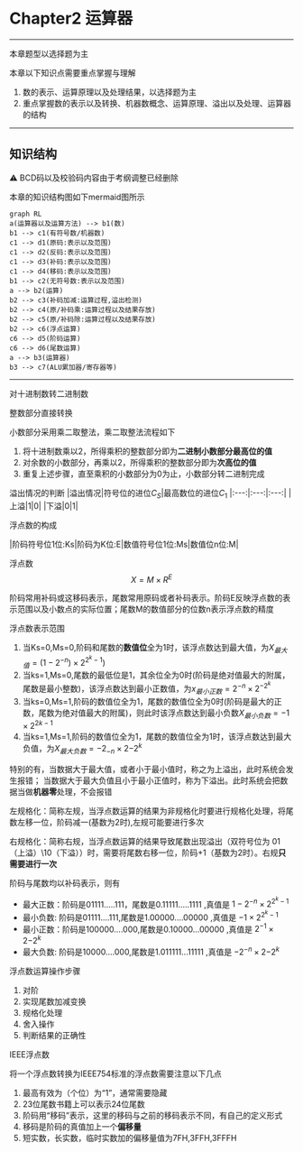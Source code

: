 # Chapter2 运算器

---

本章题型以选择题为主

本章以下知识点需要重点掌握与理解
1. 数的表示、运算原理以及处理结果，以选择题为主
2. 重点掌握数的表示以及转换、机器数概念、运算原理、溢出以及处理、运算器的结构

---

## 知识结构
:warning: BCD码以及校验码内容由于考纲调整已经删除

本章的知识结构图如下mermaid图所示

```mermaid
graph RL
a(运算器以及运算方法) --> b1(数)
b1 --> c1(有符号数/机器数)
c1 --> d1(原码:表示以及范围)
c1 --> d2(反码:表示以及范围)
c1 --> d3(补码:表示以及范围)
c1 --> d4(移码:表示以及范围)
b1 --> c2(无符号数:表示以及范围)
a --> b2(运算)
b2 --> c3(补码加减:运算过程,溢出检测)
b2 --> c4(原/补码乘:运算过程以及结果存放)
b2 --> c5(原/补码除:运算过程以及结果存放)
b2 --> c6(浮点运算)
c6 --> d5(阶码运算)
c6 --> d6(尾数运算)
a --> b3(运算器)
b3 --> c7(ALU累加器/寄存器等)
```

---

对十进制数转二进制数

整数部分直接转换

小数部分采用乘二取整法，乘二取整法流程如下
1. 将十进制数乘以2，所得乘积的整数部分即为**二进制小数部分最高位的值**
2. 对余数的小数部分，再乘以2，所得乘积的整数部分即为**次高位的值**
3. 重复上述步骤，直至乘积的小数部分为0为止，小数部分转二进制完成

溢出情况的判断
|溢出情况|符号位的进位$C_S$|最高数位的进位$C_1$
|:---:|:---:|:---:|
|上溢|1|0|
|下溢|0|1|


浮点数的构成

|阶码符号位1位:Ks|阶码为K位:E|数值符号位1位:Ms|数值位n位:M|

浮点数 
$$
    X = M\times R^E
$$

阶码常用补码或这移码表示，尾数常用原码或者补码表示。阶码E反映浮点数的表示范围以及小数点的实际位置；尾数M的数值部分的位数n表示浮点数的精度

浮点数表示范围
1. 当Ks=0,Ms=0,阶码和尾数的**数值位**全为1时，该浮点数达到最大值，为$X_{最大值}=(1-2^{-n})\times 2^{2^k-1})$
2. 当ks=1,Ms=0,尾数的最低位是1，其余位全为0时(阶码是绝对值最大的附属，尾数是最小整数)，该浮点数达到最小正数值，为$x_{最小正数}=2^{-n}\times 2^{-2^k}$
3. 当ks=0,Ms=1,阶码的数值位全为1，尾数的数值位全为0时(阶码是最大的正数，尾数为绝对值最大的附属)，则此时该浮点数达到最小负数$X_{最小负数}=-1\times 2^2{^{k-1}}$
4. 当ks=1,Ms=1,阶码的数值位全为1，尾数的数值位全为1时，该浮点数达到最大负值，为$X_{最大负数}=-2_{-n}\times 2{-2}^k$

特别的有，当数据大于最大值，或者小于最小值时，称之为上溢出，此时系统会发生报错；
当数据大于最大负值且小于最小正值时，称为下溢出。此时系统会把数据当做**机器零**处理，不会报错


左规格化：简称左规，当浮点数运算的结果为非规格化时要进行规格化处理，将尾数左移一位，阶码减一(基数为2时),左规可能要进行多次

右规格化：简称右规，当浮点数运算的结果导致尾数出现溢出（双符号位为 01（上溢）\10（下溢））时，需要将尾数右移一位，阶码+1（基数为2时）。右规**只需要进行一次**


阶码与尾数均以补码表示，则有
- 最大正数：阶码是01111.....111，尾数是0.11111.....1111 ,真值是  $1-2^{-n}\times 2^{2^k-1}$
- 最小负数: 阶码是01111....111,尾数是1.00000....00000 ,真值是  $-1\times 2^{2^k-1}$
- 最小正数：阶码是100000....000,尾数是0.10000...00000 ,真值是  $2^{-1}\times 2{-2^k}$
- 最大负数: 阶码是10000....000,尾数是1.011111...11111 ,真值是  $-2^{-n}\times 2{-2^k}$

浮点数运算操作步骤
1. 对阶
2. 实现尾数加减变换
3. 规格化处理
4. 舍入操作
5. 判断结果的正确性


IEEE浮点数

将一个浮点数转换为IEEE754标准的浮点数需要注意以下几点
1. 最高有效为（个位）为“1”，通常需要隐藏
2. 23位尾数书籍上可以表示24位尾数
3. 阶码用“移码”表示，这里的移码与之前的移码表示不同，有自己的定义形式
4. 移码是阶码的真值加上一个**偏移量**
5. 短实数，长实数，临时实数加的偏移量值为7FH,3FFH,3FFFH